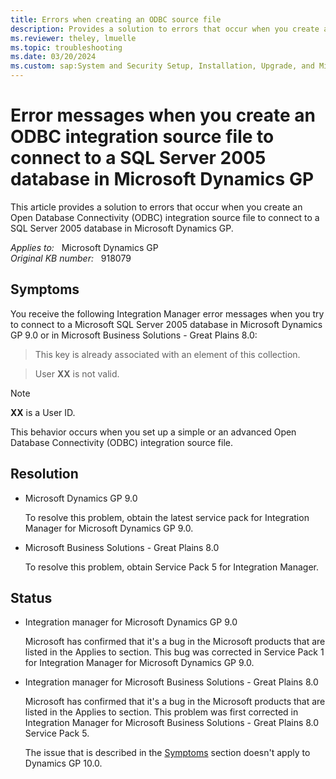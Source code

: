 ```yaml
---
title: Errors when creating an ODBC source file
description: Provides a solution to errors that occur when you create an Open Database Connectivity (ODBC) integration source file to connect to a SQL Server 2005 database in Microsoft Dynamics GP.
ms.reviewer: theley, lmuelle
ms.topic: troubleshooting
ms.date: 03/20/2024
ms.custom: sap:System and Security Setup, Installation, Upgrade, and Migrations
---
```

# Error messages when you create an ODBC integration source file to connect to a SQL Server 2005 database in Microsoft Dynamics GP

This article provides a solution to errors that occur when you create an Open Database Connectivity (ODBC) integration source file to connect to a SQL Server 2005 database in Microsoft Dynamics GP.

_Applies to:_ &nbsp; Microsoft Dynamics GP  
_Original KB number:_ &nbsp; 918079

## Symptoms

You receive the following Integration Manager error messages when you try to connect to a Microsoft SQL Server 2005 database in Microsoft Dynamics GP 9.0 or in Microsoft Business Solutions - Great Plains 8.0:

> This key is already associated with an element of this collection.

> User **XX** is not valid.

> [!NOTE]
> **XX** is a User ID.

This behavior occurs when you set up a simple or an advanced Open Database Connectivity (ODBC) integration source file.

## Resolution

- Microsoft Dynamics GP 9.0

    To resolve this problem, obtain the latest service pack for Integration Manager for Microsoft Dynamics GP 9.0.

- Microsoft Business Solutions - Great Plains 8.0

    To resolve this problem, obtain Service Pack 5 for Integration Manager.

## Status

- Integration manager for Microsoft Dynamics GP 9.0

    Microsoft has confirmed that it's a bug in the Microsoft products that are listed in the Applies to section. This bug was corrected in Service Pack 1 for Integration Manager for Microsoft Dynamics GP 9.0.  

- Integration manager for Microsoft Business Solutions - Great Plains 8.0

    Microsoft has confirmed that it's a bug in the Microsoft products that are listed in the Applies to section. This problem was first corrected in Integration Manager for Microsoft Business Solutions - Great Plains 8.0 Service Pack 5.

    The issue that is described in the [Symptoms](#symptoms) section doesn't apply to Dynamics GP 10.0.
